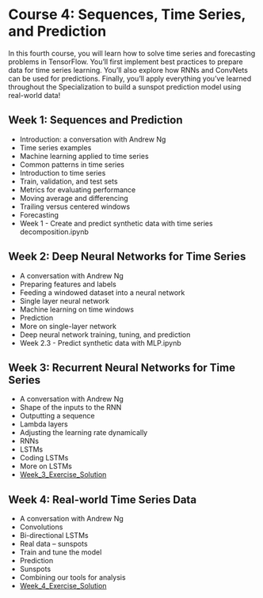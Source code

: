 
# Course 4: Sequences, Time Series, and Prediction

In this fourth course, you will learn how to solve time series and forecasting problems in TensorFlow. You’ll first implement best practices to prepare data for time series learning. You’ll also explore how RNNs and ConvNets can be used for predictions. Finally, you’ll apply everything you’ve learned throughout the Specialization to build a sunspot prediction model using real-world data!

## Week 1: Sequences and Prediction
- Introduction: a conversation with Andrew Ng
- Time series examples
- Machine learning applied to time series
- Common patterns in time series
- Introduction to time series
- Train, validation, and test sets
- Metrics for evaluating performance
- Moving average and differencing
- Trailing versus centered windows
- Forecasting
- Week 1 - Create and predict synthetic data with time series decomposition.ipynb

## Week 2: Deep Neural Networks for Time Series
- A conversation with Andrew Ng
- Preparing features and labels
- Feeding a windowed dataset into a neural network
- Single layer neural network
- Machine learning on time windows
- Prediction
- More on single-layer network
- Deep neural network training, tuning, and prediction
- Week 2.3 - Predict synthetic data with MLP.ipynb

## Week 3: Recurrent Neural Networks for Time Series
- A conversation with Andrew Ng
- Shape of the inputs to the RNN
- Outputting a sequence
- Lambda layers
- Adjusting the learning rate dynamically
- RNNs
- LSTMs
- Coding LSTMs
- More on LSTMs
- [Week_3_Exercise_Solution](https://github.com/R-aryan/TensorFlow-In-Practise-Specialization-Coursera/blob/master/Course%204-%20Sequences%2C%20Time%20Series%20and%20Prediction/Week-3/Week_3_Exercise_Answer.ipynb)

## Week 4: Real-world Time Series Data
- A conversation with Andrew Ng
- Convolutions
- Bi-directional LSTMs
- Real data – sunspots
- Train and tune the model
- Prediction
- Sunspots
- Combining our tools for analysis
- [Week_4_Exercise_Solution](https://github.com/R-aryan/TensorFlow-In-Practise-Specialization-Coursera/blob/master/Course%204-%20Sequences%2C%20Time%20Series%20and%20Prediction/Week-4/Week_4_Exercise_Answer.ipynb)
